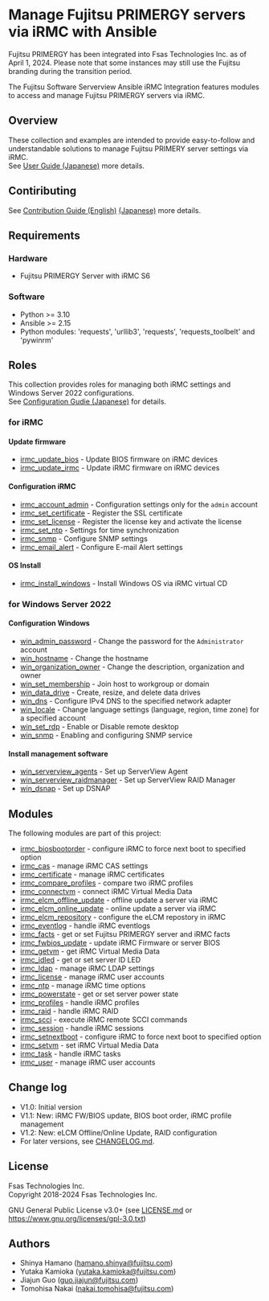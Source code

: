 # Manage Fujitsu PRIMERGY servers via iRMC with Ansible

Fujitsu PRIMERGY has been integrated into Fsas Technologies Inc. as of April 1, 2024.
Please note that some instances may still use the Fujitsu branding during the transition period.

The Fujitsu Software Serverview Ansible iRMC Integration features modules to access and manage
Fujitsu PRIMERGY servers via iRMC.

## Overview

These collection and examples are intended to provide easy-to-follow and understandable solutions to manage
Fujitsu PRIMERY server settings via iRMC.  
See [User Guide (Japanese)](https://galaxy.ansible.com/ui/repo/published/fujitsu/primergy/docs/USER_GUIDE_ja/) more details.

## Contiributing

See
[Contribution Guide (English)](https://galaxy.ansible.com/ui/repo/published/fujitsu/primergy/docs/CONTRIBUTING/)
[(Japanese)](https://galaxy.ansible.com/ui/repo/published/fujitsu/primergy/docs/CONTRIBUTING_ja/)
more details.

## Requirements

### Hardware

- Fujitsu PRIMERGY Server with iRMC S6

### Software

- Python >= 3.10
- Ansible >= 2.15
- Python modules: 'requests', 'urllib3', 'requests', 'requests_toolbelt' and 'pywinrm'

## Roles

This collection provides roles for managing both iRMC settings and Windows Server 2022 configurations.  
See [Configuration Gudie (Japanese)](https://galaxy.ansible.com/ui/repo/published/fujitsu/primergy/docs/CONFIGURATION_ja/) for details.

### for iRMC

#### Update firmware

- [irmc_update_bios](https://galaxy.ansible.com/ui/repo/published/fujitsu/primergy/content/role/irmc_update_bios/) - Update BIOS firmware on iRMC devices
- [irmc_update_irmc](https://galaxy.ansible.com/ui/repo/published/fujitsu/primergy/content/role/irmc_update_irmc/) - Update iRMC firmware on iRMC devices

#### Configuration iRMC

- [irmc_account_admin](https://galaxy.ansible.com/ui/repo/published/fujitsu/primergy/content/role/irmc_account_admin/) - Configuration settings only for the `admin` account
- [irmc_set_certificate](https://galaxy.ansible.com/ui/repo/published/fujitsu/primergy/content/role/irmc_set_certificate/) - Register the SSL certificate
- [irmc_set_license](https://galaxy.ansible.com/ui/repo/published/fujitsu/primergy/content/role/irmc_set_license/) - Register the license key and activate the license
- [irmc_set_ntp](https://galaxy.ansible.com/ui/repo/published/fujitsu/primergy/content/role/irmc_set_ntp/) - Settings for time synchronization
- [irmc_snmp](https://galaxy.ansible.com/ui/repo/published/fujitsu/primergy/content/role/irmc_snmp/) - Configure SNMP settings
- [irmc_email_alert](https://galaxy.ansible.com/ui/repo/published/fujitsu/primergy/content/role/irmc_email_alert/) - Configure E-mail Alert settings

#### OS Install

- [irmc_install_windows](https://galaxy.ansible.com/ui/repo/published/fujitsu/primergy/content/role/irmc_install_windows/) - Install Windows OS via iRMC virtual CD

### for Windows Server 2022

#### Configuration Windows

- [win_admin_password](https://galaxy.ansible.com/ui/repo/published/fujitsu/primergy/content/role/win_admin_password/) - Change the password for the `Administrator` account
- [win_hostname](https://galaxy.ansible.com/ui/repo/published/fujitsu/primergy/content/role/win_hostname/) - Change the hostname
- [win_organization_owner](https://galaxy.ansible.com/ui/repo/published/fujitsu/primergy/content/role/win_organization_owner/) - Change the description, organization and owner
- [win_set_membership](https://galaxy.ansible.com/ui/repo/published/fujitsu/primergy/content/role/win_set_membership/) - Join host to workgroup or domain
- [win_data_drive](https://galaxy.ansible.com/ui/repo/published/fujitsu/primergy/content/role/win_data_drive/) - Create, resize, and delete data drives
- [win_dns](https://galaxy.ansible.com/ui/repo/published/fujitsu/primergy/content/role/win_dns/) - Configure IPv4 DNS to the specified network adapter
- [win_locale](https://galaxy.ansible.com/ui/repo/published/fujitsu/primergy/content/role/win_locale/) - Change language settings (language, region, time zone) for a specified account
- [win_set_rdp](https://galaxy.ansible.com/ui/repo/published/fujitsu/primergy/content/role/win_set_rdp/) - Enable or Disable remote desktop
- [win_snmp](https://galaxy.ansible.com/ui/repo/published/fujitsu/primergy/content/role/win_snmp/) - Enabling and configuring SNMP service

#### Install management software

- [win_serverview_agents](https://galaxy.ansible.com/ui/repo/published/fujitsu/primergy/content/role/win_serverview_agents/) - Set up ServerView Agent
- [win_serverview_raidmanager](https://galaxy.ansible.com/ui/repo/published/fujitsu/primergy/content/role/win_serverview_raidmanager/) - Set up ServerView RAID Manager
- [win_dsnap](https://galaxy.ansible.com/ui/repo/published/fujitsu/primergy/content/role/win_dsnap/) - Set up DSNAP

## Modules

The following modules are part of this project:

- [irmc_biosbootorder](https://galaxy.ansible.com/ui/repo/published/fujitsu/primergy/content/module/irmc_biosbootorder/) - configure iRMC to force next boot to specified option
- [irmc_cas](https://galaxy.ansible.com/ui/repo/published/fujitsu/primergy/content/module/irmc_cas/) - manage iRMC CAS settings
- [irmc_certificate](https://galaxy.ansible.com/ui/repo/published/fujitsu/primergy/content/module/irmc_certificate/) - manage iRMC certificates
- [irmc_compare_profiles](https://galaxy.ansible.com/ui/repo/published/fujitsu/primergy/content/module/irmc_compare_profiles/) - compare two iRMC profiles
- [irmc_connectvm](https://galaxy.ansible.com/ui/repo/published/fujitsu/primergy/content/module/irmc_connectvm/) - connect iRMC Virtual Media Data
- [irmc_elcm_offline_update](https://galaxy.ansible.com/ui/repo/published/fujitsu/primergy/content/module/irmc_elcm_offline_update/) - offline update a server via iRMC
- [irmc_elcm_online_update](https://galaxy.ansible.com/ui/repo/published/fujitsu/primergy/content/module/irmc_elcm_online_update/) - online update a server via iRMC
- [irmc_elcm_repository](https://galaxy.ansible.com/ui/repo/published/fujitsu/primergy/content/module/irmc_elcm_repository/) - configure the eLCM repostory in iRMC
- [irmc_eventlog](https://galaxy.ansible.com/ui/repo/published/fujitsu/primergy/content/module/irmc_eventlog/) - handle iRMC eventlogs
- [irmc_facts](https://galaxy.ansible.com/ui/repo/published/fujitsu/primergy/content/module/irmc_facts/) - get or set Fujitsu PRIMERGY server and iRMC facts
- [irmc_fwbios_update](https://galaxy.ansible.com/ui/repo/published/fujitsu/primergy/content/module/irmc_fwbios_update/) - update iRMC Firmware or server BIOS
- [irmc_getvm](https://galaxy.ansible.com/ui/repo/published/fujitsu/primergy/content/module/irmc_getvm/) - get iRMC Virtual Media Data
- [irmc_idled](https://galaxy.ansible.com/ui/repo/published/fujitsu/primergy/content/module/irmc_idled/) - get or set server ID LED
- [irmc_ldap](https://galaxy.ansible.com/ui/repo/published/fujitsu/primergy/content/module/irmc_ldap/) - manage iRMC LDAP settings
- [irmc_license](https://galaxy.ansible.com/ui/repo/published/fujitsu/primergy/content/module/irmc_license/) - manage iRMC user accounts
- [irmc_ntp](https://galaxy.ansible.com/ui/repo/published/fujitsu/primergy/content/module/irmc_ntp/) - manage iRMC time options
- [irmc_powerstate](https://galaxy.ansible.com/ui/repo/published/fujitsu/primergy/content/module/irmc_powerstate/) - get or set server power state
- [irmc_profiles](https://galaxy.ansible.com/ui/repo/published/fujitsu/primergy/content/module/irmc_profiles/) - handle iRMC profiles
- [irmc_raid](https://galaxy.ansible.com/ui/repo/published/fujitsu/primergy/content/module/irmc_raid/) - handle iRMC RAID
- [irmc_scci](https://galaxy.ansible.com/ui/repo/published/fujitsu/primergy/content/module/irmc_scci/) - execute iRMC remote SCCI commands
- [irmc_session](https://galaxy.ansible.com/ui/repo/published/fujitsu/primergy/content/module/irmc_session/) - handle iRMC sessions
- [irmc_setnextboot](https://galaxy.ansible.com/ui/repo/published/fujitsu/primergy/content/module/irmc_setnextboot/) - configure iRMC to force next boot to specified option
- [irmc_setvm](https://galaxy.ansible.com/ui/repo/published/fujitsu/primergy/content/module/irmc_setvm/) - set iRMC Virtual Media Data
- [irmc_task](https://galaxy.ansible.com/ui/repo/published/fujitsu/primergy/content/module/irmc_task/) - handle iRMC tasks
- [irmc_user](https://galaxy.ansible.com/ui/repo/published/fujitsu/primergy/content/module/irmc_user/) - manage iRMC user accounts

## Change log

- V1.0: Initial version
- V1.1: New: iRMC FW/BIOS update, BIOS boot order, iRMC profile management
- V1.2: New: eLCM Offline/Online Update, RAID configuration
- For later versions, see [CHANGELOG.md](https://galaxy.ansible.com/ui/repo/published/fujitsu/primergy/docs/CHANGELOG).

## License

Fsas Technologies Inc.  
Copyright 2018-2024 Fsas Technologies Inc.

GNU General Public License v3.0+ (see [LICENSE.md](https://galaxy.ansible.com/ui/repo/published/fujitsu/primergy/docs/LICENSE) or <https://www.gnu.org/licenses/gpl-3.0.txt>)

## Authors

- Shinya Hamano (<hamano.shinya@fujitsu.com>)
- Yutaka Kamioka (<yutaka.kamioka@fujitsu.com>)
- Jiajun Guo (<guo.jiajun@fujitsu.com>)
- Tomohisa Nakai (<nakai.tomohisa@fujitsu.com>)
